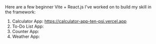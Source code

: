 Here are a few beginner Vite + React.js I've worked on to build my skill in the framework:

1. Calculator App: https://calculator-app-ten-psi.vercel.app
2. To-Do List App: 
3. Counter App:
4. Weather App:
